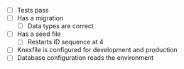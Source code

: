 * [ ] Tests pass
* [ ] Has a migration
    * [ ] Data types are correct
* [ ] Has a seed file
    * [ ] Restarts ID sequence at 4
* [ ] Knexfile is configured for development and production
* [ ] Database configuration reads the environment
